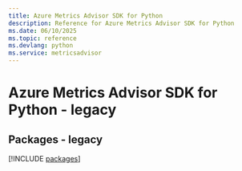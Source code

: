 ```yaml
---
title: Azure Metrics Advisor SDK for Python
description: Reference for Azure Metrics Advisor SDK for Python
ms.date: 06/10/2025
ms.topic: reference
ms.devlang: python
ms.service: metricsadvisor
---
```

# Azure Metrics Advisor SDK for Python - legacy
## Packages - legacy
[!INCLUDE [packages](metrics-advisor-index.md)]